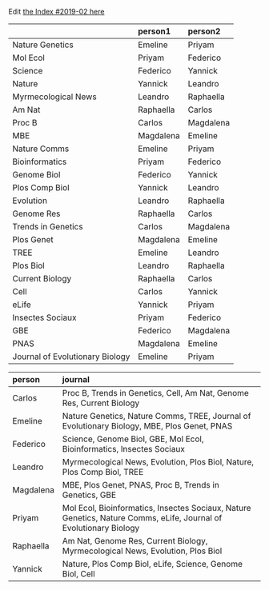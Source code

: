 Edit [the Index #2019-02 here](https://docs.google.com/document/d/1GXqmBHqohuTjsbuvRttwmzQJCskrOHXo8-SK9FPWAOA/edit?usp=sharing)

|                                |person1   |person2   |
|:-------------------------------|:---------|:---------|
|Nature Genetics                 |Emeline   |Priyam    |
|Mol Ecol                        |Priyam    |Federico  |
|Science                         |Federico  |Yannick   |
|Nature                          |Yannick   |Leandro   |
|Myrmecological News             |Leandro   |Raphaella |
|Am Nat                          |Raphaella |Carlos    |
|Proc B                          |Carlos    |Magdalena |
|MBE                             |Magdalena |Emeline   |
|Nature Comms                    |Emeline   |Priyam    |
|Bioinformatics                  |Priyam    |Federico  |
|Genome Biol                     |Federico  |Yannick   |
|Plos Comp Biol                  |Yannick   |Leandro   |
|Evolution                       |Leandro   |Raphaella |
|Genome Res                      |Raphaella |Carlos    |
|Trends in Genetics              |Carlos    |Magdalena |
|Plos Genet                      |Magdalena |Emeline   |
|TREE                            |Emeline   |Leandro   |
|Plos Biol                       |Leandro   |Raphaella |
|Current Biology                 |Raphaella |Carlos    |
|Cell                            |Carlos    |Yannick   |
|eLife                           |Yannick   |Priyam    |
|Insectes Sociaux                |Priyam    |Federico  |
|GBE                             |Federico  |Magdalena |
|PNAS                            |Magdalena |Emeline   |
|Journal of Evolutionary Biology |Emeline   |Priyam    |




|person    |journal                                                                                                           |
|:---------|:-----------------------------------------------------------------------------------------------------------------|
|Carlos    |Proc B, Trends in Genetics, Cell, Am Nat, Genome Res, Current Biology                                             |
|Emeline   |Nature Genetics, Nature Comms, TREE, Journal of Evolutionary Biology, MBE, Plos Genet, PNAS                       |
|Federico  |Science, Genome Biol, GBE, Mol Ecol, Bioinformatics, Insectes Sociaux                                             |
|Leandro   |Myrmecological News, Evolution, Plos Biol, Nature, Plos Comp Biol, TREE                                           |
|Magdalena |MBE, Plos Genet, PNAS, Proc B, Trends in Genetics, GBE                                                            |
|Priyam    |Mol Ecol, Bioinformatics, Insectes Sociaux, Nature Genetics, Nature Comms, eLife, Journal of Evolutionary Biology |
|Raphaella |Am Nat, Genome Res, Current Biology, Myrmecological News, Evolution, Plos Biol                                    |
|Yannick   |Nature, Plos Comp Biol, eLife, Science, Genome Biol, Cell                                                         |
